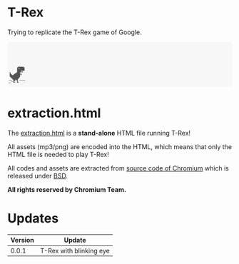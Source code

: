 # T-Rex

Trying to replicate the T-Rex game of Google.

![GOAL](./demo.gif)

# extraction.html

The [extraction.html](./extraction.html) is a **stand-alone** HTML file running T-Rex!

All assets (mp3/png) are encoded into the HTML, which means that only the HTML file is needed to play T-Rex!

All codes and assets are extracted from [source code of Chromium](https://cs.chromium.org/chromium/src/components/neterror/?q=t-rex+package:%5Echromium$&dr=C) which is released under [BSD](http://www.linfo.org/bsdlicense.html).

**All rights reserved by Chromium Team.**

# Updates

Version | Update
---|---
0.0.1 | T-Rex with blinking eye